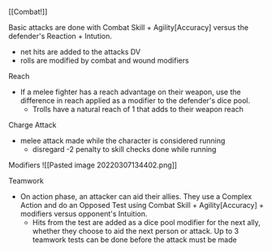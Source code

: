 [[Combat!]]

Basic attacks are done with Combat Skill + Agility[Accuracy] versus the defender's Reaction + Intution.
- net hits are added to the attacks DV
- rolls are modified by combat and wound modifiers

Reach
- If a melee fighter has a reach advantage on their weapon, use the difference in reach applied as a modifier to the defender's dice pool.
	- Trolls have a natural reach of 1 that adds to their weapon reach

Charge Attack
 - melee attack made while the character is considered running
	 - disregard -2 penalty to skill checks done while running

Modifiers
![[Pasted image 20220307134402.png]]

Teamwork
- On action phase, an attacker can aid their allies. They use a Complex Action and do an Opposed Test using Combat Skill + Agility[Accuracy] + modifiers versus opponent's Intuition.
	- Hits from the test are added as a dice pool modifier for the next ally, whether they choose to aid the next person or attack. Up to 3 teamwork tests can be done before the attack must be made